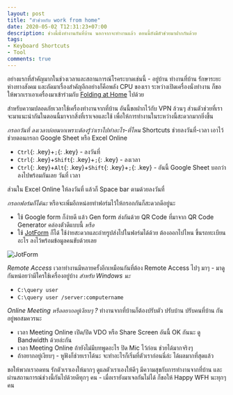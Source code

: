 ```yaml
---
layout: post
title: "ตัวช่วยกับ work from home"
date: 2020-05-02 T12:31:23+07:00
description: ช่วงนี้นั่งทำงานกันที่บ้าน นอกจากจะทำงานแล้ว ตอนนี้ยังมีตัวช่วยมาฝากกันด้วย
tags:
- Keyboard Shortcuts
- Tool
comments: true
---
```

อย่างแรกที่สำคัญมากในช่วงเวลาและสถานการณ์โรคระบาดเช่นนี้ - อยู่บ้าน ทำงานที่บ้าน รักษาระยะห่างทางสังคม และถัดมาเรื่องสำคัญอีกอย่างก็คือพลัง CPU ของเรา ระหว่างเปิดเครื่องนั่งทำงาน ก็ขอให้พวกเราเอาเครื่องมาเข้าร่วมกับ [Folding at Home](https://foldingathome.org/) ไปด้วย

สำหรับความปลอดภัยเวลาใช้เครื่องทำงานจากที่บ้าน อันนี้ขอฝากไว้กับ VPN ล้วนๆ ส่วนตัวช่วยที่เราจะมาแนะนำกันในตอนนี้มาจากสิ่งที่เราเจอและใช้ เพื่อให้การทำงานในระหว่างนี้สะดวกมากยิ่งขึ้น

*กรอกวันที่ ลงเวลาบ่อยมากเพราะต้องรู้ว่าเราไปทำอะไร-ที่ไหน*
Shortcuts ช่วยลงวันที่-เวลา เอาไว้ช่วยตอนกรอก Google Sheet หรือ Excel Online
- `Ctrl`{: .key}+`;`{: .key} - ลงวันที่
- `Ctrl`{: .key}+`Shift`{: .key}+`;`{: .key} - ลงเวลา
- `Ctrl`{: .key}+`Alt`{: .key}+`Shift`{: .key}+`;`{: .key} - อันนี้ Google Sheet บอกว่าลงไปพร้อมกันเลย วันที่ เวลา

ส่วนใน Excel Online ให้ลงวันที่ แล้วก็ Space bar ตามด้วยลงวันที่

*กรอกฟอร์มก็ได้นะ*
หรือจะเพิ่มอีกหน่อยทำฟอร์มไว้ให้กรอกกันก็สะดวกดีอยู่นะ
- ใช้ Google form ก็ง่ายดี แล้ว Gen form ส่งกันด้วย QR Code ที่มาจาก QR Code Generator คล่องตัวดีแบบนี้ *หรือ*
- ใช้ [JotForm](https://www.jotform.com/) ก็ได้ ใช้ง่ายสะดวกและถ่ายรูปส่งไปในฟอร์มได้ด้วย ต้องออกไปไหน ขึ้นรถทะเบียนอะไร ลงไว้พร้อมข้อมูลคนขับด้วยเลย

![JotForm](https://res.cloudinary.com/sdees-reallife/image/upload/v1588402544/Screenshot_from_2020-05-02_13.54.59.png)

*Remote Access*
เวลาทำงานมีหลายครั้งอีกเหมือนกันที่ต้อง Remote Access ไปๆ มาๆ - มาดูกันหน่อยว่ามีใครใช้เครื่องอยู่บ้าง *สำหรับ Windows นะ*
- `C:\query user`
- `C:\query user /server:computername`

*Online Meeting หรืออยากอยู่เงียบๆ ?*
ทำงานจากที่บ้านก็ต้องปรับตัว ปรับบ้าน ปรับคนที่บ้าน กันอยู่พอสมควรนะ
- เวลา Meeting Online เปิด/ปิด VDO หรือ Share Screen อันนี้ OK กันนะ ดู Bandwidth ด้วยล่ะกัน
- เวลา Meeting Online ถ้ายังไม่มีบทพูดอะไร ปิด Mic ไว้ก่อน ช่วยได้มากจริงๆ
- ถ้าอยากอยู่เงียบๆ - หูฟังก็ช่วยเราได้นะ จะทำอะไรก็เริ่มที่ตัวเราก่อนนี่ล่ะ ได้ผลมากที่สุดแล้ว

ขอให้พวกเราอดทน รักตัวเราเองให้มากๆ ดูแลตัวเราเองให้ดีๆ มีความสุขกับการทำงานจากที่บ้าน และผ่านสถานการณ์ช่วงนี้กันไปด้วยดีทุกๆ คน - เมื่อเรายังมาเจอกันไม่ได้ ก็ขอให้ Happy WFH นะทุกๆ คน
